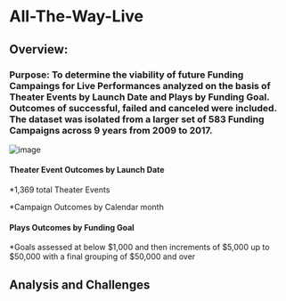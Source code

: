 # All-The-Way-Live

## Overview:

### Purpose: To determine the viability of future Funding Campaings for Live Performances analyzed on the basis of Theater Events by Launch Date and Plays by Funding Goal.  Outcomes of successful, failed and canceled were included.  The dataset was isolated from a larger set of 583 Funding Campaigns across 9 years from 2009 to 2017.  

![image](https://user-images.githubusercontent.com/98665941/161452279-aa8fab60-4253-4244-810d-1319dacb0345.png)

#### Theater Event Outcomes by Launch Date
*1,369 total Theater Events

*Campaign Outcomes by Calendar month

#### Plays Outcomes by Funding Goal
*Goals assessed at below $1,000 and then increments of $5,000 up to $50,000 with a final grouping of $50,000 and over

## Analysis and Challenges

